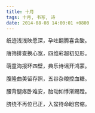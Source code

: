 ```yaml
---
title: 十月
tags: 十月, 书写, 诗
date: 2014-08-08 14:00:01 +0800
---
```



纸迹浅浅映愿深，孕吐翻腾喜含酸。

唐筛排查换心宽，四维彩超初见形。

萌童海报环四壁，典乐诗谣开鸿蒙。

腹隆曲美留存照，五谷杂粮控血糖。

腰背腿疼卧难安，胎动如悸渐踢蹬。

脐绕不再位已正，入盆待命盼宫缩。

